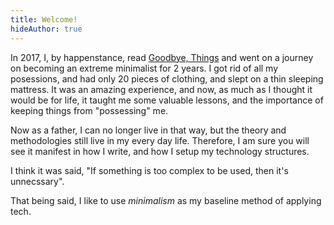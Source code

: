 ```yaml
---
title: Welcome!
hideAuthor: true
---
```


In 2017, I, by happenstance, read [Goodbye, Things](https://www.amazon.com/Goodbye-Things-New-Japanese-Minimalism/dp/0393609030) and went on a journey on becoming an extreme minimalist for 2 years. I got rid of all my posessions,
and had only 20 pieces of clothing, and slept on a thin sleeping mattress. It was an amazing experience,
and now, as much as I thought it would be for life, it taught me some valuable lessons, and the importance
of keeping things from "possessing" me. 

Now as a father, I can no longer live in that way, but the theory and methodologies still live in my 
every day life. Therefore, I am sure you will see it manifest in how I write, and how I setup my 
technology structures.

I think it was said, "If something is too complex to be used, then it's unnecssary".

That being said, I like to use *minimalism* as my baseline method of applying tech.
